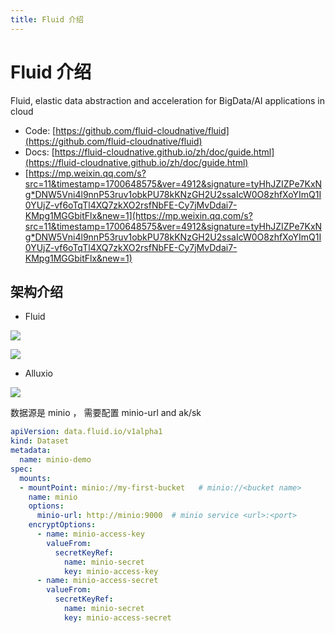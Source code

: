 ```yaml
---
title: Fluid 介绍
---
```

# Fluid 介绍

Fluid, elastic data abstraction and acceleration for BigData/AI applications in cloud

- Code: [https://github.com/fluid-cloudnative/fluid](https://github.com/fluid-cloudnative/fluid)
- Docs: [https://fluid-cloudnative.github.io/zh/doc/guide.html](https://fluid-cloudnative.github.io/zh/doc/guide.html)
- [https://mp.weixin.qq.com/s?src=11&timestamp=1700648575&ver=4912&signature=tyHhJZIZPe7KxNg*DNW5Vni4l9nnP53ruv1obkPU78kKNzGH2U2ssaIcW0O8zhfXoYImQ1I0YUjZ-vf6oTqTl4XQ7zkXO2rsfNbFE-Cy7jMvDdai7-KMpg1MGGbitFlx&new=1](https://mp.weixin.qq.com/s?src=11&timestamp=1700648575&ver=4912&signature=tyHhJZIZPe7KxNg*DNW5Vni4l9nnP53ruv1obkPU78kKNzGH2U2ssaIcW0O8zhfXoYImQ1I0YUjZ-vf6oTqTl4XQ7zkXO2rsfNbFE-Cy7jMvDdai7-KMpg1MGGbitFlx&new=1)

## 架构介绍

- Fluid

![](https://cdn.nlark.com/yuque/0/2024/png/343806/1704601639899-7b4c1063-2483-4fda-8bb9-f64b6195ff0d.png)

![](https://cdn.nlark.com/yuque/0/2024/png/343806/1704601639918-fd99ca4f-073f-4fc4-a41b-4f9428dfb35c.png)

- Alluxio

![](https://cdn.nlark.com/yuque/0/2024/png/343806/1704601640073-440f44b0-9942-4414-a745-6fe2d0a7df6a.png)

数据源是 minio ， 需要配置 minio-url and ak/sk

```yaml
apiVersion: data.fluid.io/v1alpha1
kind: Dataset
metadata:
  name: minio-demo
spec:
  mounts:
  - mountPoint: minio://my-first-bucket   # minio://<bucket name>
    name: minio
    options:
      minio-url: http://minio:9000  # minio service <url>:<port>
    encryptOptions:
      - name: minio-access-key
        valueFrom:
          secretKeyRef:
            name: minio-secret
            key: minio-access-key
      - name: minio-access-secret
        valueFrom:
          secretKeyRef:
            name: minio-secret
            key: minio-access-secret
```